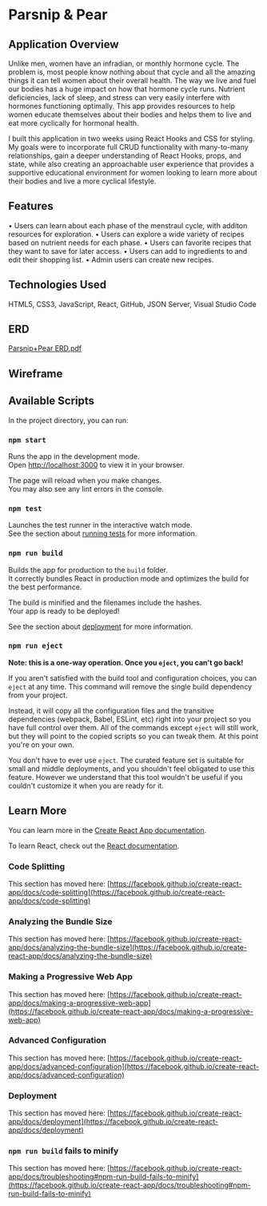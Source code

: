 # Parsnip & Pear

## Application Overview

Unlike men, women have an infradian, or monthly hormone cycle.  The problem is, most people know nothing about that cycle and all the amazing things it can tell women about their overall health. The way we live and fuel our bodies has a huge impact on how that hormone cycle runs. Nutrient deficiencies, lack of sleep, and stress can very easily interfere with hormones functioning optimally. This app provides resources to help women educate themselves about their bodies and helps them to live and eat more cyclically for hormonal health.

I built this application in two weeks using React Hooks and CSS for styling. My goals were to incorporate full CRUD functionality with many-to-many relationships, gain a deeper understanding of React Hooks, props, and state, while also creating an approachable user experience that provides a supportive educational environment for women looking to learn more about their bodies and live a more cyclical lifestyle.  

## Features
• Users can learn about each phase of the menstraul cycle, with additon resources for exploration. 
• Users can explore a wide variety of recipes based on nutrient needs for each phase.
• Users can favorite recipes that they want to save for later access. 
• Users can add to ingredients to and edit their shopping list.
• Admin users can create new recipes.

## Technologies Used
HTML5, CSS3, JavaScript, React, GitHub, JSON Server, Visual Studio Code

## ERD
[Parsnip+Pear ERD.pdf](https://github.com/graceehparce/ParsnipAndPear/files/9700131/Parsnip%2BPear.ERD.pdf)

## Wireframe

## Available Scripts

In the project directory, you can run:

### `npm start`

Runs the app in the development mode.\
Open [http://localhost:3000](http://localhost:3000) to view it in your browser.

The page will reload when you make changes.\
You may also see any lint errors in the console.

### `npm test`

Launches the test runner in the interactive watch mode.\
See the section about [running tests](https://facebook.github.io/create-react-app/docs/running-tests) for more information.

### `npm run build`

Builds the app for production to the `build` folder.\
It correctly bundles React in production mode and optimizes the build for the best performance.

The build is minified and the filenames include the hashes.\
Your app is ready to be deployed!

See the section about [deployment](https://facebook.github.io/create-react-app/docs/deployment) for more information.

### `npm run eject`

**Note: this is a one-way operation. Once you `eject`, you can't go back!**

If you aren't satisfied with the build tool and configuration choices, you can `eject` at any time. This command will remove the single build dependency from your project.

Instead, it will copy all the configuration files and the transitive dependencies (webpack, Babel, ESLint, etc) right into your project so you have full control over them. All of the commands except `eject` will still work, but they will point to the copied scripts so you can tweak them. At this point you're on your own.

You don't have to ever use `eject`. The curated feature set is suitable for small and middle deployments, and you shouldn't feel obligated to use this feature. However we understand that this tool wouldn't be useful if you couldn't customize it when you are ready for it.

## Learn More

You can learn more in the [Create React App documentation](https://facebook.github.io/create-react-app/docs/getting-started).

To learn React, check out the [React documentation](https://reactjs.org/).

### Code Splitting

This section has moved here: [https://facebook.github.io/create-react-app/docs/code-splitting](https://facebook.github.io/create-react-app/docs/code-splitting)

### Analyzing the Bundle Size

This section has moved here: [https://facebook.github.io/create-react-app/docs/analyzing-the-bundle-size](https://facebook.github.io/create-react-app/docs/analyzing-the-bundle-size)

### Making a Progressive Web App

This section has moved here: [https://facebook.github.io/create-react-app/docs/making-a-progressive-web-app](https://facebook.github.io/create-react-app/docs/making-a-progressive-web-app)

### Advanced Configuration

This section has moved here: [https://facebook.github.io/create-react-app/docs/advanced-configuration](https://facebook.github.io/create-react-app/docs/advanced-configuration)

### Deployment

This section has moved here: [https://facebook.github.io/create-react-app/docs/deployment](https://facebook.github.io/create-react-app/docs/deployment)

### `npm run build` fails to minify

This section has moved here: [https://facebook.github.io/create-react-app/docs/troubleshooting#npm-run-build-fails-to-minify](https://facebook.github.io/create-react-app/docs/troubleshooting#npm-run-build-fails-to-minify)
